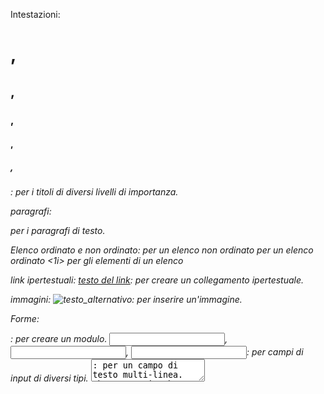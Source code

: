 <!-- @format -->

Intestazioni:

<h1>, <h2>, <h3>, <h4>, <h5>, <h6>: per i titoli di diversi livelli di importanza.

paragrafi: <p> per i paragrafi di testo.

Elenco ordinato e non ordinato:
<u1> per un elenco non ordinato
<o1> per un elenco ordinato
<1i> per gli elementi di un elenco

link ipertestuali:
<a href="url">testo del link</a>: per creare un collegamento ipertestuale.

immagini:
<img src="percorso_dell_immagine" alt="testo_alternativo">:
per inserire un'immagine.

Forme:

<form>: per creare un modulo.
<input type="text">, <input type="password">, <input type="email">: per campi di input di diversi tipi.
<textarea>: per un campo di testo multi-linea.
<button>Invia</button>: per un pulsante di invio.
<select>: per un menu a discesa.
<option>: per le opzioni in un menu a discesa.

Tabelle:

<table>: per creare una tabella.
<tr>: per le righe della tabella.
<td>: per le celle della tabella.
<th>: per le celle di intestazione della tabella.

Elementi strutturali:

<div>: per creare una divisione o un contenitore generico.
<span>: per creare una piccola divisione o un contenitore generico all'interno di un blocco di testo.

Elementi multimediali:
<audio>: per l'inclusione di file audio.
<video>: per l'inclusione di file video.
